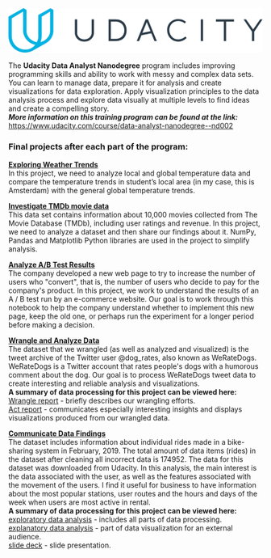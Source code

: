 ![Udacity Logo](images/Udacity.png)

The **Udacity Data Analyst Nanodegree** program includes improving programming skills and ability to work with messy and complex data sets. You can learn to manage data, prepare it for analysis and create visualizations for data exploration. Apply visualization principles to the data analysis process and explore data visually at multiple levels to find ideas and create a compelling story.   
**_More information on this training program can be found at the link:_**   
https://www.udacity.com/course/data-analyst-nanodegree--nd002   

### Final projects after each part of the program: ###  

**[Exploring Weather Trends](P1_Explore_Weather_Trends/Weather_Trends_Litvinova.pdf)**   
In this project, we need to analyze local and global temperature data and compare the temperature trends in student’s local area (in my case, this is Amsterdam) with the general global temperature trends.

**[Investigate TMDb movie data](P2_Investigate_TMDb_Movie_Data/Investigate_a_Dataset.ipynb)**   
This data set contains information about 10,000 movies collected from The Movie Database (TMDb), including user ratings and revenue. 
In this project, we need to analyze a dataset and then share our findings about it. NumPy, Pandas and Matplotlib Python libraries are used in the project to simplify analysis.

**[Analyze A/B Test Results](P3_Analyze_AB_Test_Results/Analyze_ab_test_results_notebook.ipynb)**   
The company developed a new web page to try to increase the number of users who "convert", that is, the number of users who decide to pay for the company's product. 
In this project, we work to understand the results of an A / B test run by an e-commerce website. Our goal is to work through this notebook to help the company understand whether to implement this new page, keep the old one, or perhaps run the experiment for a longer period before making a decision.   

**[Wrangle and Analyze Data](P4_Wrangle_And_Analyze_Data/wrangle_act.ipynb)**   
The dataset that we wrangled (as well as analyzed and visualized) is the tweet archive of the Twitter user @dog_rates, also known as WeRateDogs. WeRateDogs is a Twitter account that rates people's dogs with a humorous comment about the dog. Our goal is to process WeRateDogs tweet data to create interesting and reliable analysis and visualizations.   
**A summary of data processing for this project can be viewed here:**   
[Wrangle report](P4_Wrangle_And_Analyze_Data/wrangle_report.pdf) - briefly describes our wrangling efforts.   
[Act report](P4_Wrangle_And_Analyze_Data/act_report.pdf) - communicates especially interesting insights and displays visualizations produced from our wrangled data.

**[Communicate Data Findings](P5_Communicate_Data_Findings/exploration_dataset_Ford_GoBike.ipynb)**   
The dataset includes information about individual rides made in a bike-sharing system in February, 2019. The total amount of data items (rides) in the dataset after cleaning all incorrect data is 174952. The data for this dataset was downloaded from Udacity. In this analysis, the main interest is the data associated with the user, as well as the features associated with the movement of the users. I find it useful for business to have information about the most popular stations, user routes and the hours and days of the week when users are most active in rental.   
**A summary of data processing for this project can be viewed here:**   
[exploratory data analysis](P5_Communicate_Data_Findings/exploration_dataset_Ford_GoBike.ipynb) - includes all parts of data processing.   
[explanatory data analysis](P5_Communicate_Data_Findings/slide_deck_for_the_dataset_Ford_GoBike_System_Data.ipynb) - part of data visualization for an external audience.   
[slide deck](P5_Communicate_Data_Findings/slide_deck_for_the_dataset_Ford_GoBike_System_Data.slides.html) - slide presentation.   
